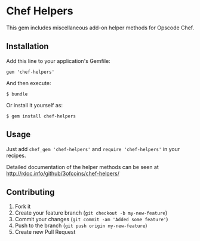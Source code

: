 # Chef Helpers

This gem includes miscellaneous add-on helper methods for Opscode Chef.

## Installation

Add this line to your application's Gemfile:

    gem 'chef-helpers'

And then execute:

    $ bundle

Or install it yourself as:

    $ gem install chef-helpers

## Usage

Just add `chef_gem 'chef-helpers'` and `require 'chef-helpers'` in
your recipes.

Detailed documentation of the helper methods can be seen at
http://rdoc.info/github/3ofcoins/chef-helpers/

## Contributing

1. Fork it
2. Create your feature branch (`git checkout -b my-new-feature`)
3. Commit your changes (`git commit -am 'Added some feature'`)
4. Push to the branch (`git push origin my-new-feature`)
5. Create new Pull Request
